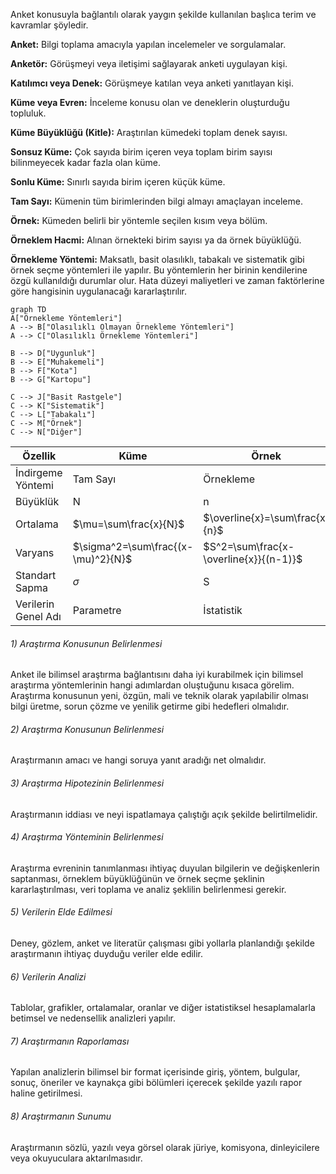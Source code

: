 Anket konusuyla bağlantılı olarak yaygın şekilde kullanılan başlıca terim ve kavramlar şöyledir.

**Anket:**
Bilgi toplama amacıyla yapılan incelemeler ve sorgulamalar.

**Anketör:**
Görüşmeyi veya iletişimi sağlayarak anketi uygulayan kişi.

**Katılımcı veya Denek:**
Görüşmeye katılan veya anketi yanıtlayan kişi.

**Küme veya Evren:**
İnceleme konusu olan ve deneklerin oluşturduğu topluluk.

**Küme Büyüklüğü (Kitle):**
Araştırılan kümedeki toplam denek sayısı.

**Sonsuz Küme:**
Çok sayıda birim içeren veya toplam birim sayısı bilinmeyecek kadar fazla olan küme.

**Sonlu Küme:**
Sınırlı sayıda birim içeren küçük küme.

**Tam Sayı:**
Kümenin tüm birimlerinden bilgi almayı amaçlayan inceleme.

**Örnek:**
Kümeden belirli bir yöntemle seçilen kısım veya bölüm.

**Örneklem Hacmi:**
Alınan örnekteki birim sayısı ya da örnek büyüklüğü.

**Örnekleme Yöntemi:**
Maksatlı, basit olasılıklı, tabakalı ve sistematik gibi örnek seçme yöntemleri ile yapılır. Bu yöntemlerin her birinin kendilerine özgü kullanıldığı durumlar olur. Hata düzeyi maliyetleri ve zaman faktörlerine göre hangisinin uygulanacağı kararlaştırılır.

```mermaid
graph TD
A["Örnekleme Yöntemleri"]
A --> B["Olasılıklı Olmayan Örnekleme Yöntemleri"]
A --> C["Olasılıklı Örnekleme Yöntemleri"]

B --> D["Uygunluk"]
B --> E["Muhakemeli"]
B --> F["Kota"]
B --> G["Kartopu"]

C --> J["Basit Rastgele"]
C --> K["Sistematik"]
C --> L["Tabakalı"]
C --> M["Örnek"]
C --> N["Diğer"]

```

| Özellik               | Küme                                |Örnek                                    |
|-----------------------|-------------------------------------|-----------------------------------------|
| İndirgeme Yöntemi     | Tam Sayı                            | Örnekleme                               |
| Büyüklük              | N                                   | n                                       |
| Ortalama              | $\mu=\sum\frac{x}{N}$               | $\overline{x}=\sum\frac{x}{n}$          |
| Varyans               | $\sigma^2=\sum\frac{(x-\mu)^2}{N}$  | $S^2=\sum\frac{x-\overline{x}}{(n-1)}$  |
| Standart Sapma        | $\sigma$                            | S                                       |
| Verilerin Genel Adı   | Parametre                           | İstatistik                              |

###### 1) Araştırma Konusunun Belirlenmesi
Anket ile bilimsel araştırma bağlantısını daha iyi kurabilmek için bilimsel araştırma yöntemlerinin hangi adımlardan oluştuğunu kısaca görelim. Araştırma konusunun yeni, özgün, mali ve teknik olarak yapılabilir olması bilgi üretme, sorun çözme ve yenilik getirme gibi hedefleri olmalıdır.

###### 2) Araştırma Konusunun Belirlenmesi
Araştırmanın amacı ve hangi soruya yanıt aradığı net olmalıdır.

###### 3) Araştırma Hipotezinin Belirlenmesi
Araştırmanın iddiası ve neyi ispatlamaya çalıştığı açık şekilde belirtilmelidir.

###### 4) Araştırma Yönteminin Belirlenmesi
Araştırma evreninin tanımlanması ihtiyaç duyulan bilgilerin ve değişkenlerin saptanması, örneklem büyüklüğünün ve örnek seçme şeklinin kararlaştırılması, veri toplama ve analiz şeklilin belirlenmesi gerekir.

###### 5) Verilerin Elde Edilmesi
Deney, gözlem, anket ve literatür çalışması gibi yollarla planlandığı şekilde araştırmanın ihtiyaç duyduğu veriler elde edilir.  

###### 6) Verilerin Analizi
Tablolar, grafikler, ortalamalar, oranlar ve diğer istatistiksel hesaplamalarla betimsel ve nedensellik analizleri yapılır.

###### 7) Araştırmanın Raporlaması
Yapılan analizlerin bilimsel bir format içerisinde giriş, yöntem, bulgular, sonuç, öneriler ve kaynakça gibi bölümleri içerecek şekilde yazılı rapor haline getirilmesi.

###### 8) Araştırmanın Sunumu
Araştırmanın sözlü, yazılı veya görsel olarak jüriye, komisyona, dinleyicilere veya okuyuculara aktarılmasıdır.
